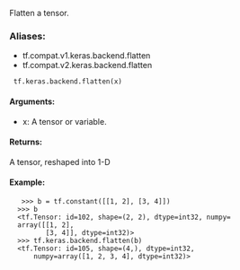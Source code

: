 Flatten a tensor.
### Aliases:
- tf.compat.v1.keras.backend.flatten
- tf.compat.v2.keras.backend.flatten

```
 tf.keras.backend.flatten(x)
```
#### Arguments:
- x: A tensor or variable.
#### Returns:
A tensor, reshaped into 1-D
#### Example:

```
   >>> b = tf.constant([[1, 2], [3, 4]])
  >>> b
  <tf.Tensor: id=102, shape=(2, 2), dtype=int32, numpy=
  array([[1, 2],
         [3, 4]], dtype=int32)>
  >>> tf.keras.backend.flatten(b)
  <tf.Tensor: id=105, shape=(4,), dtype=int32,
      numpy=array([1, 2, 3, 4], dtype=int32)>
```
